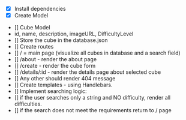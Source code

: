 * [X] Install dependencies 
* [X] Create Model
 * [] Cube Model
  * id, name, description, imageURL, DifficultyLevel
* [] Store the cube in the database.json
* [] Create routes
 * [] / = main page (visualize all cubes in database and a search field)
 * [] /about - render the about page
 * [] /create - render the cube form
 * [] /details/:id - render the details page about selected cube
 * [] Any other should render 404 message
* [] Create templates - using Handlebars.
* [] Implement searching logic:
 * [] if the user searches only a string and NO difficulty, render all difficulties.
 * [] if the search does not meet the requirements return to / page
